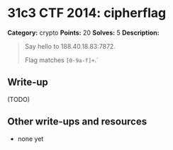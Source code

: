 # 31c3 CTF 2014: cipherflag

**Category:** crypto
**Points:** 20
**Solves:** 5
**Description:**

> Say hello to 188.40.18.83:7872.
>
> Flag matches `[0-9a-f]+`.`

## Write-up

(TODO)

## Other write-ups and resources

* none yet
